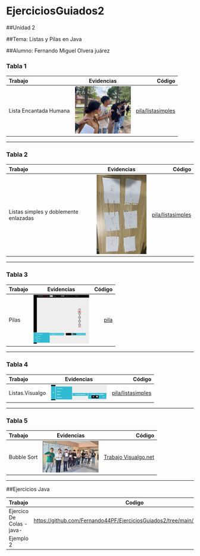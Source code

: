 # EjerciciosGuiados2


##Unidad 2


##Tema: Listas y Pilas en Java

##Alumno: Fernando Miguel Olvera juárez


### Tabla 1

| Trabajo | Evidencias | Código |
|:-----------|:-----------:|-----------:|
| Lista Encantada Humana | <img src="https://github.com/Fernando44PF/EjerciciosGuiados2/blob/main/Captura%20de%20pantalla%202025-10-20%20222804.png?raw=true" width="150"> | [pila/listasimples](https://github.com/Fernando44PF/EjerciciosGuiados2/tree/main/pila/listasimples#:~:text=pila-,listasimples,-src/main/java) |

---

### Tabla 2

| Trabajo | Evidencias | Código |
|:-----------|:-----------:|-----------:|
| Listas simples y doblemente enlazadas | <img src="https://github.com/Fernando44PF/EjerciciosGuiados2/blob/main/Captura%20de%20pantalla%202025-10-20%20225341.png?raw=true" width="150"> | [pila/listasimples](https://github.com/Fernando44PF/EjerciciosGuiados2/tree/main/pila/listasimples#:~:text=pila-,listasimples,-src/main/java) |

---

### Tabla 3

| Trabajo | Evidencias | Código |
|:-----------|:-----------:|-----------:|
| Pilas | <img src="https://github.com/Fernando44PF/EjerciciosGuiados2/blob/main/pilaviaualgo1.png" width="150"> | [pila](https://github.com/Fernando44PF/EjerciciosGuiados2/tree/main/pila) |

---

### Tabla 4

| Trabajo | Evidencias | Código |
|:-----------|:-----------:|-----------:|
| Listas.Visualgo | <img src="https://github.com/Fernando44PF/EjerciciosGuiados2/blob/main/listavisualgo2.png?raw=true" width="150"> | [pila/listasimples](https://github.com/Fernando44PF/EjerciciosGuiados2/tree/main/pila/listasimples#:~:text=pila-,listasimples,-src/main/java) |

---

### Tabla 5

| Trabajo | Evidencias | Código |
|:-----------|:-----------:|-----------:|
| Bubble Sort | <img src="https://github.com/Fernando44PF/EjerciciosGuiados2/blob/main/Captura%20de%20pantalla%202025-10-28%20143843.png?raw=true" width="150"> | [Trabajo Visualgo.net](https://github.com/Fernando44PF/EjerciciosGuiados2/blob/main/Ordenamiento%20por%20intercambio.pdf) |

---







##Ejercicios Java


| Trabajo | Codigo |
|:-------|:-----------:|
| Ejercico De Colas -java- | https://github.com/Fernando44PF/EjerciciosGuiados2/tree/main/Estrcturadedatos |
| Ejemplo 2 |  |



